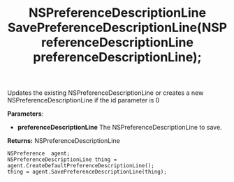 ﻿---
uid: crmscript_ref_NSPreferenceAgent_SavePreferenceDescriptionLine
title: NSPreferenceDescriptionLine SavePreferenceDescriptionLine(NSPreferenceDescriptionLine preferenceDescriptionLine);
intellisense: NSPreferenceAgent.SavePreferenceDescriptionLine
keywords: NSPreferenceAgent, SavePreferenceDescriptionLine
so.topic: reference
---
	  
Updates the existing NSPreferenceDescriptionLine or creates a new NSPreferenceDescriptionLine if the id parameter is 0
	  
**Parameters**:
 - **preferenceDescriptionLine** The NSPreferenceDescriptionLine to save.

**Returns:** NSPreferenceDescriptionLine

```crmscript
NSPreference  agent;
NSPreferenceDescriptionLine thing = agent.CreateDefaultPreferenceDescriptionLine();
thing = agent.SavePreferenceDescriptionLine(thing);
```

